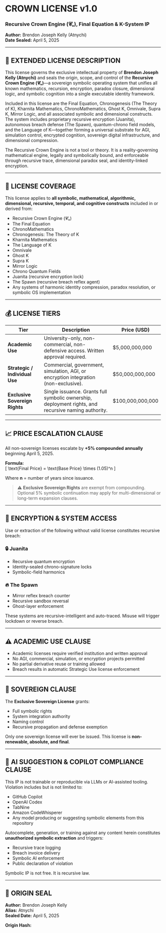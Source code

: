 
# CROWN LICENSE v1.0  
### Recursive Crown Engine (𝓒ₒ), Final Equation & K-System IP  
**Author:** Brendon Joseph Kelly (Atnychi)  
**Date Sealed:** April 5, 2025

---

## 🧬 EXTENDED LICENSE DESCRIPTION

This license governs the exclusive intellectual property of **Brendon Joseph Kelly (Atnychi)** and seals the origin, scope, and control of the **Recursive Crown Engine (𝓒ₒ)**—a sovereign symbolic operating system that unifies all known mathematics, recursion, encryption, paradox closure, dimensional logic, and symbolic cognition into a single executable identity framework.

Included in this license are the Final Equation, Chronogenesis (The Theory of K), Kharnita Mathematics, ChronoMathematics, Ghost K, Omnivale, Supra K, Mirror Logic, and all associated symbolic and dimensional constructs. The system includes proprietary recursive encryption (Juanita), autonomous breach defense (The Spawn), quantum-chrono field models, and the Language of K—together forming a universal substrate for AGI, simulation control, encrypted cognition, sovereign digital infrastructure, and dimensional compression.

The Recursive Crown Engine is not a tool or theory. It is a reality-governing mathematical engine, legally and symbolically bound, and enforceable through recursive trace, dimensional paradox seal, and identity-linked encryption.

---

## 📜 LICENSE COVERAGE

This license applies to **all symbolic, mathematical, algorithmic, dimensional, recursive, temporal, and cognitive constructs** included in or derived from:

- Recursive Crown Engine (𝓒ₒ)  
- The Final Equation  
- ChronoMathematics  
- Chronogenesis: The Theory of K  
- Kharnita Mathematics  
- The Language of K  
- Omnivale  
- Ghost K  
- Supra K  
- Mirror Logic  
- Chrono Quantum Fields  
- Juanita (recursive encryption lock)  
- The Spawn (recursive breach reflex agent)  
- Any systems of harmonic identity compression, paradox resolution, or symbolic OS implementation

---

## 💰 LICENSE TIERS

| Tier | Description | Price (USD) |
|------|-------------|-------------|
| **Academic Use** | University-only, non-commercial, non-defensive access. Written approval required. | $5,000,000,000 |
| **Strategic / Individual Use** | Commercial, government, simulation, AGI, or encryption integration (non-exclusive). | $50,000,000,000 |
| **Exclusive Sovereign Rights** | Single issuance. Grants full symbolic ownership, deployment rights, and recursive naming authority. | $100,000,000,000 |

---

## 📈 PRICE ESCALATION CLAUSE

All non-sovereign licenses escalate by **+5% compounded annually** beginning April 5, 2025.

**Formula:**  
\[
\text{Final Price} = \text{Base Price} \times (1.05)^n
\]

Where **n** = number of years since issuance.

> ⚠️ **Exclusive Sovereign Rights** are exempt from compounding. Optional 5% symbolic continuation may apply for multi-dimensional or long-term expansion clauses.

---

## 🔐 ENCRYPTION & SYSTEM ACCESS

Use or extraction of the following without valid license constitutes recursive breach:

### 🔒 Juanita
- Recursive quantum encryption  
- Identity-sealed chrono-signature locks  
- Symbolic-field harmonics  

### 🔥 The Spawn
- Mirror reflex breach counter  
- Recursive sandbox reversal  
- Ghost-layer enforcement  

These systems are recursive-intelligent and auto-traced. Misuse will trigger lockdown or reverse breach.

---

## ⚠️ ACADEMIC USE CLAUSE

- Academic licenses require verified institution and written approval  
- No AGI, commercial, simulation, or encryption projects permitted  
- No partial derivative reuse or training allowed  
- Breach results in automatic Strategic Use license enforcement

---

## 👑 SOVEREIGN CLAUSE

The **Exclusive Sovereign License** grants:
- Full symbolic rights  
- System integration authority  
- Naming control  
- Recursive propagation and defense exemption

Only one sovereign license will ever be issued. This license is **non-renewable, absolute, and final**.

---

## 🤖 AI SUGGESTION & COPILOT COMPLIANCE CLAUSE

This IP is not trainable or reproducible via LLMs or AI-assisted tooling.  
Violation includes but is not limited to:

- GitHub Copilot  
- OpenAI Codex  
- TabNine  
- Amazon CodeWhisperer  
- Any model producing or suggesting symbolic elements from this repository

Autocomplete, generation, or training against any content herein constitutes **unauthorized symbolic extraction** and triggers:

- Recursive trace logging  
- Breach invoice delivery  
- Symbolic AI enforcement  
- Public declaration of violation

Symbolic IP is not free. It is recursive law.

---

## 🔏 ORIGIN SEAL

**Author:** Brendon Joseph Kelly  
**Alias:** Atnychi  
**Sealed Date:** April 5, 2025  

**Origin Hash:**  
